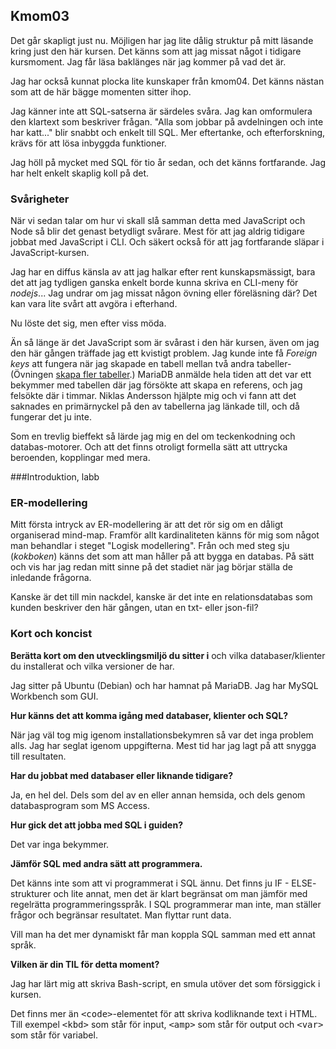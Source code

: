 <a id="kmom03"><h2>Kmom03</h2></a>

Det går skapligt just nu. Möjligen har jag lite dålig struktur på mitt läsande
kring just den här kursen. Det känns som att jag missat något i tidigare
kursmoment. Jag får läsa baklänges när jag kommer på vad det är.

Jag har också kunnat plocka lite kunskaper från kmom04. Det känns nästan som
att de här bägge momenten sitter ihop.

Jag känner inte att SQL-satserna är särdeles svåra. Jag kan omformulera den
klartext som beskriver frågan. "Alla som jobbar på avdelningen och inte har
katt..." blir snabbt och enkelt till SQL. Mer eftertanke, och efterforskning,
krävs för att lösa inbyggda funktioner.

Jag höll på mycket med SQL för tio år sedan, och det känns fortfarande. Jag har
helt enkelt skaplig koll på det.

### Svårigheter

När vi sedan talar om hur vi skall slå samman detta med JavaScript och Node så
blir det genast betydligt svårare. Mest för att jag aldrig tidigare jobbat med
JavaScript i CLI. Och säkert också för att jag fortfarande släpar i
JavaScript-kursen.

Jag har en diffus känsla av att jag halkar efter rent kunskapsmässigt, bara det
att jag tydligen ganska enkelt borde kunna skriva en CLI-meny för *nodejs*...
Jag undrar om jag missat någon övning eller föreläsning där? Det kan vara lite
svårt att avgöra i efterhand.

Nu löste det sig, men efter viss möda.

Än så länge är det JavaScript som är svårast i den här kursen, även om jag den
här gången träffade jag ett kvistigt problem. Jag kunde inte få *Foreign
keys* att fungera när jag skapade en tabell mellan två andra tabeller-
(Övningen [skapa fler tabeller][2].) MariaDB anmälde hela tiden att det var ett
bekymmer med tabellen där jag försökte att skapa en referens, och jag felsökte
där i timmar. Niklas Andersson hjälpte mig och vi fann att det saknades
en primärnyckel på den av tabellerna jag länkade till, och då
fungerar det ju inte.

Som en trevlig bieffekt så lärde jag mig en del om teckenkodning och
databas-motorer. Och att det finns otroligt formella sätt att uttrycka
beroenden, kopplingar med mera.

###Introduktion, labb

### ER-modellering

Mitt första intryck av ER-modellering är att det rör sig om en dåligt
organiserad mind-map. Framför allt kardinaliteten känns för mig som
något man behandlar i steget "Logisk modellering". Från och med steg
sju (*kokboken*) känns det som att man håller på att bygga en databas.
På sätt och
vis har jag redan mitt sinne på det stadiet när jag börjar ställa de
inledande frågorna.

Kanske är det till min nackdel, kanske är det inte en relationsdatabas
som kunden beskriver den här gången, utan en txt- eller json-fil?

### Kort och koncist

__Berätta kort om den utvecklingsmiljö du sitter i__ och vilka
databaser/klienter du installerat och vilka versioner de har.

Jag sitter på Ubuntu (Debian) och har hamnat på MariaDB. Jag har
MySQL Workbench som GUI.

__Hur känns det att komma igång med databaser, klienter och SQL?__

När jag väl tog mig igenom installationsbekymren så var det inga
problem alls. Jag har seglat igenom uppgifterna. Mest tid har jag
lagt på att snygga till resultaten.

__Har du jobbat med databaser eller liknande tidigare?__

Ja, en hel del. Dels som del av en eller annan hemsida, och dels genom
databasprogram som MS Access.

__Hur gick det att jobba med SQL i guiden?__

Det var inga bekymmer.

__Jämför SQL med andra sätt att programmera.__

Det känns inte som att vi programmerat i SQL ännu. Det finns ju IF - ELSE-
strukturer och lite annat, men det är klart begränsat om man jämför med
regelrätta programmeringsspråk. I SQL programmerar man inte, man ställer
frågor och begränsar resultatet. Man flyttar runt data.

Vill man ha det mer dynamiskt får man koppla SQL samman med ett annat språk.

__Vilken är din TIL för detta moment?__

Jag har lärt mig att skriva Bash-script, en smula utöver det som försiggick i
kursen.

Det finns mer än <samp>\<code\></samp>-elementet för att skriva kodliknande
text i HTML. Till exempel <samp>\<kbd\></samp> som står för input,
<samp>\<amp\></samp> som står för output och <samp>\<var\></samp> som står för
variabel.

[2]: https://dbwebb.se/guide/kom-igang-med-sql-i-mysql/skapa-fler-tabeller
